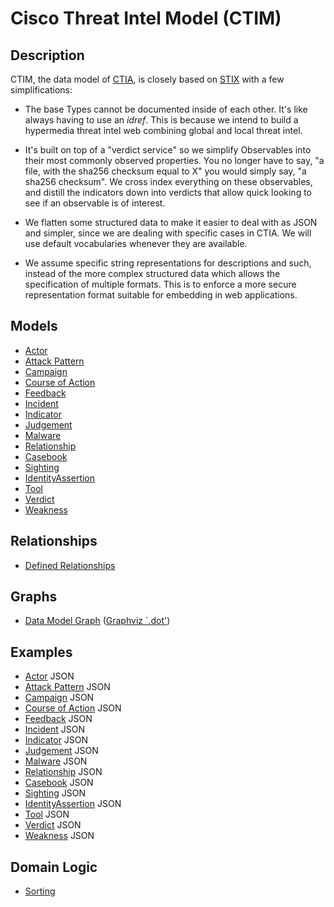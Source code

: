 # Cisco Threat Intel Model (CTIM)

## Description

CTIM, the data model of [CTIA](https://github.com/threatgrid/ctia), is
closely based on [STIX](http://stixproject.github.io/data-model/) with
a few simplifications:

  * The base Types cannot be documented inside of each other.  It's
  like always having to use an _idref_.  This is because we intend to
  build a hypermedia threat intel web combining global and local
  threat intel.

  * It's built on top of a "verdict service" so we simplify
  Observables into their most commonly observed properties.  You no
  longer have to say, "a file, with the sha256 checksum equal to X"
  you would simply say, "a sha256 checksum".  We cross index
  everything on these observables, and distill the indicators down
  into verdicts that allow quick looking to see if an observable is
  of interest.

  * We flatten some structured data to make it easier to deal with as
  JSON and simpler, since we are dealing with specific cases in CTIA.
  We will use default vocabularies whenever they are available.

  * We assume specific string representations for descriptions and
  such, instead of the more complex structured data which allows the
  specification of multiple formats.  This is to enforce a more secure
  representation format suitable for embedding in web applications.

## Models

- [Actor](structures/actor.md)
- [Attack Pattern](structures/attack_pattern.md)
- [Campaign](structures/campaign.md)
- [Course of Action](structures/coa.md)
- [Feedback](structures/feedback.md)
- [Incident](structures/incident.md)
- [Indicator](structures/indicator.md)
- [Judgement](structures/judgement.md)
- [Malware](structures/malware.md)
- [Relationship](structures/relationship.md)
- [Casebook](structures/casebook.md)
- [Sighting](structures/sighting.md)
- [IdentityAssertion](structures/identity_assertion.md)
- [Tool](structures/tool.md)
- [Verdict](structures/verdict.md)
- [Weakness](structures/weakness.md)

## Relationships

- [Defined Relationships](defined_relationships.md)

## Graphs

- [Data Model Graph](img/model.png) ([Graphviz `.dot'](graph/model.dot))

## Examples

- [Actor](json/actor.json) JSON
- [Attack Pattern](json/attack_pattern.json) JSON
- [Campaign](json/campaign.json) JSON
- [Course of Action](json/coa.json) JSON
- [Feedback](json/feedback.json) JSON
- [Incident](json/incident.json) JSON
- [Indicator](json/indicator.json) JSON
- [Judgement](json/judgement.json) JSON
- [Malware](json/malware.json) JSON
- [Relationship](json/relationship.json) JSON
- [Casebook](json/casebook.json) JSON
- [Sighting](json/sighting.json) JSON
- [IdentityAssertion](json/identity_assertion.json) JSON
- [Tool](json/tool.json) JSON
- [Verdict](json/verdict.json) JSON
- [Weakness](json/weakness.json) JSON

## Domain Logic

- [Sorting](domain/sorting.md)

